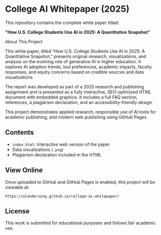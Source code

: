 # College AI Whitepaper (2025)

This repository contains the complete white paper titled:

**"How U.S. College Students Use AI in 2025: A Quantitative Snapshot"**

About This Project

This white paper, titled “How U.S. College Students Use AI in 2025: A Quantitative Snapshot,” presents original research, visualizations, and analysis on the evolving role of generative AI in higher education. It explores AI adoption trends, tool preferences, academic impacts, faculty responses, and equity concerns based on credible sources and data visualizations.

The report was developed as part of a 2025 research and publishing assignment and is presented as a fully interactive, SEO-optimized HTML document with embedded graphics. It includes a full FAQ section, references, a plagiarism declaration, and an accessibility-friendly design.

This project demonstrates applied research, responsible use of AI tools for academic publishing, and modern web publishing using GitHub Pages.

## Contents

- `index.html`: Interactive web version of the paper
- Data visualizations (`.png`)
- Plagiarism declaration included in the HTML

## View Online

Once uploaded to GitHub and GitHub Pages is enabled, this project will be viewable at:

```
https://alandersong.github.io/college-ai-whitepaper/
```

## License

This work is submitted for educational purposes and follows fair academic use.
